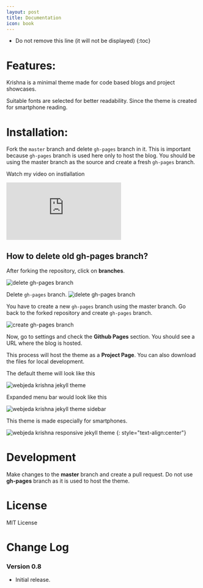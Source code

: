 ```yaml
---
layout: post
title: Documentation
icon: book
---
```


* Do not remove this line (it will not be displayed) 
{:toc}

# Features:
Krishna is a minimal theme made for code based blogs and project showcases.

Suitable fonts are selected for better readability. Since the theme is created for smartphone reading.

# Installation: 
Fork the ``master`` branch and delete ``gh-pages`` branch in it. This is important because ``gh-pages`` branch is used here only to host the blog. You should be using the master branch as the source and create a fresh ``gh-pages`` branch.

Watch my video on instlallation
<iframe class="video" src="https://www.youtube.com/embed/T2nx6tj-ZH4?rel=0?rel=0" frameborder="0" allowfullscreen></iframe>

## How to delete old **gh-pages** branch?
After forking the repository, click on **branches**.

![delete gh-pages branch](http://blog.webjeda.com/images/delete-github-branch.png)

Delete ``gh-pages`` branch.
![delete gh-pages branch](http://blog.webjeda.com/images/delete-github-branch-2.png)

You have to create a new ``gh-pages`` branch using the master branch. Go back to the forked repository and create ``gh-pages`` branch.

![create gh-pages branch](http://blog.webjeda.com/images/create-gh-pages-branch.JPG)

Now, go to settings and check the **Github Pages** section. You should see a URL where the blog is hosted.

This process will host the theme as a **Project Page**. You can also download the files for local development. 

The default theme will look like this

![webjeda krishna jekyll theme]({{site.baseurl}}/images/krishna-minimal-jekyll-theme-menu-bar-1.png)


Expanded menu bar would look like this

![webjeda krishna jekyll theme sidebar]({{site.baseurl}}/images/krishna-minimal-jekyll-theme-menu-bar-2.png)


This theme is made especially for smartphones.

![webjeda krishna responsive jekyll theme]({{site.baseurl}}/images/krishna-minimal-jekyll-theme-menu-bar-responsive.png)
{: style="text-align:center"}

# Development
Make changes to the **master** branch and create a pull request. Do not use **gh-pages** branch as it is used to host the theme.

# License
MIT License

# Change Log

### Version 0.8
* Initial release.
